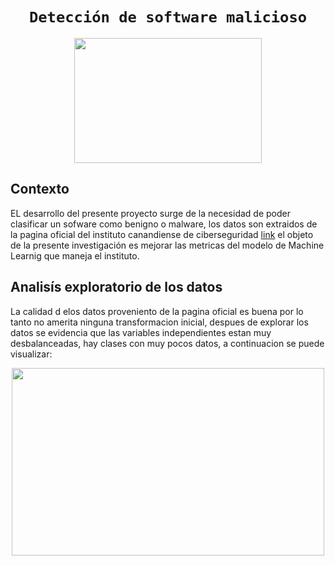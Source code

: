 # <h1 align="center">**`Detección de software malicioso`** <br> </h1>

<p align="center">
<img src="https://github.com/NestorSaenz/deteccion_software_malicioso/blob/main/imagenes/Malware-que-afecta-a-Mac-detectado-00.jpg"  width="300" height="200" >
</p>

## **Contexto**

EL desarrollo del presente proyecto surge de la necesidad de poder clasificar un sofware como benigno o malware, los datos son extraidos de la pagina oficial del instituto canandiense de ciberseguridad [link](https://www.unb.ca/cic/datasets/iotdataset-2023.html) el objeto de la presente investigación es mejorar las metricas del modelo de Machine Learnig que maneja el instituto.

## **Analisís exploratorio de los datos**

La calidad d elos datos proveniento de la pagina oficial es buena por lo tanto no amerita ninguna transformacion inicial, despues de explorar los datos se evidencia que las variables independientes estan muy desbalanceadas, hay clases con muy pocos datos, a continuacion se puede visualizar: <p align="center">
<img src="https://github.com/NestorSaenz/deteccion_software_malicioso/blob/main/imagenes/Captura%20de%20pantalla%202024-05-28%20004828.png"  width="500" height="300" >
</p>
